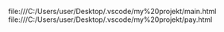 file:///C:/Users/user/Desktop/.vscode/my%20projekt/main.html
file:///C:/Users/user/Desktop/.vscode/my%20projekt/pay.html
